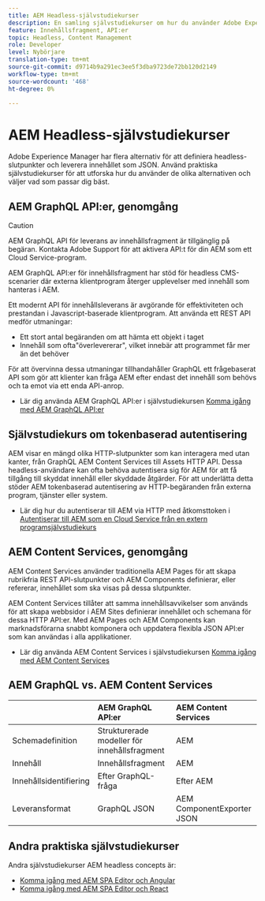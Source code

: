 ```yaml
---
title: AEM Headless-självstudiekurser
description: En samling självstudiekurser om hur du använder Adobe Experience Manager som Headless CMS.
feature: Innehållsfragment, API:er
topic: Headless, Content Management
role: Developer
level: Nybörjare
translation-type: tm+mt
source-git-commit: d9714b9a291ec3ee5f3dba9723de72bb120d2149
workflow-type: tm+mt
source-wordcount: '468'
ht-degree: 0%

---
```



# AEM Headless-självstudiekurser

Adobe Experience Manager har flera alternativ för att definiera headless-slutpunkter och leverera innehållet som JSON. Använd praktiska självstudiekurser för att utforska hur du använder de olika alternativen och väljer vad som passar dig bäst.

## AEM GraphQL API:er, genomgång

>[!CAUTION]
>
> AEM GraphQL API för leverans av innehållsfragment är tillgänglig på begäran.
> Kontakta Adobe Support för att aktivera API:t för din AEM som ett Cloud Service-program.

AEM GraphQL API:er för innehållsfragment
har stöd för headless CMS-scenarier där externa klientprogram återger upplevelser med innehåll som hanteras i AEM.

Ett modernt API för innehållsleverans är avgörande för effektiviteten och prestandan i Javascript-baserade klientprogram. Att använda ett REST API medför utmaningar:

* Ett stort antal begäranden om att hämta ett objekt i taget
* Innehåll som ofta&quot;överlevererar&quot;, vilket innebär att programmet får mer än det behöver

För att övervinna dessa utmaningar tillhandahåller GraphQL ett frågebaserat API som gör att klienter kan fråga AEM efter endast det innehåll som behövs och ta emot via ett enda API-anrop.

* Lär dig använda AEM GraphQL API:er i självstudiekursen [Komma igång med AEM GraphQL API:er](./graphql/overview.md)

## Självstudiekurs om tokenbaserad autentisering

AEM visar en mängd olika HTTP-slutpunkter som kan interagera med utan kanter, från GraphQL AEM Content Services till Assets HTTP API. Dessa headless-användare kan ofta behöva autentisera sig för AEM för att få tillgång till skyddat innehåll eller skyddade åtgärder. För att underlätta detta stöder AEM tokenbaserad autentisering av HTTP-begäranden från externa program, tjänster eller system.

* Lär dig hur du autentiserar till AEM via HTTP med åtkomsttoken i [Autentiserar till AEM som en Cloud Service från en extern programsjälvstudiekurs](./authentication/overview.md)

## AEM Content Services, genomgång

AEM Content Services använder traditionella AEM Pages för att skapa rubrikfria REST API-slutpunkter och AEM Components definierar, eller refererar, innehållet som ska visas på dessa slutpunkter.

AEM Content Services tillåter att samma innehållsavvikelser som används för att skapa webbsidor i AEM Sites definierar innehållet och schemana för dessa HTTP API:er. Med AEM Pages och AEM Components kan marknadsförarna snabbt komponera och uppdatera flexibla JSON API:er som kan användas i alla applikationer.

* Lär dig använda AEM Content Services i självstudiekursen [Komma igång med AEM Content Services](./content-services/overview.md)

## AEM GraphQL vs. AEM Content Services

|  | AEM GraphQL API:er | AEM Content Services |
|--------------------------------|:-----------------|:---------------------|
| Schemadefinition | Strukturerade modeller för innehållsfragment | AEM |
| Innehåll | Innehållsfragment | AEM |
| Innehållsidentifiering | Efter GraphQL-fråga | Efter AEM |
| Leveransformat | GraphQL JSON | AEM ComponentExporter JSON |

## Andra praktiska självstudiekurser

Andra självstudiekurser AEM headless concepts är:

* [Komma igång med AEM SPA Editor och Angular](https://experienceleague.adobe.com/docs/experience-manager-learn/spa-angular-tutorial/overview.html)
* [Komma igång med AEM SPA Editor och React](https://experienceleague.adobe.com/docs/experience-manager-learn/spa-react-tutorial/overview.html)
